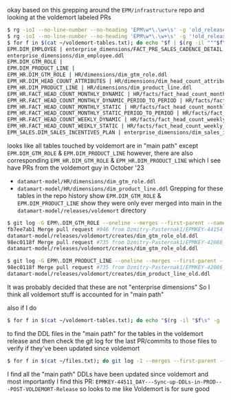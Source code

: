 okay based on this grepping around the `EPM/infrastructure` repo and looking at
the voldemort labeled PRs
```bash
$ rg -ioI --no-line-number --no-heading 'EPM\w*\.\w+\s' -g 'old_releases/2023/voldemort/**' | sort -u > ~/voldemort-tables.txt
$ rg -ioI --no-line-number --no-heading 'EPM\w*\.\w+\s' -g '!old_releases/' -g '!releases/' -g '!pre-release/' | sort -u > ~/all-tables.txt
$ for f in $(cat ~/voldemort-tables.txt); do echo "$f | $(rg -il """$f\s""" -g '!old_releases/' -g '!releases/' -g '!pre-release/' --iglob '**.ddl')"; done
EPM.DIM_EMPLOYEE | enterprise_dimensions/FACT_PRE_SALES_CADENCE_DETAIL.DDL
enterprise_dimensions/dim_employee.ddl
EPM.DIM_GTM_ROLE |
EPM.DIM_PRODUCT_LINE |
EPM_HR.DIM_GTM_ROLE | HR/dimensions/dim_gtm_role.ddl
EPM_HR.DIM_HEAD_COUNT_ATTRIBUTES | HR/dimensions/dim_head_count_attributes.ddl
EPM_HR.DIM_PRODUCT_LINE | HR/dimensions/dim_product_line.ddl
EPM_HR.FACT_HEAD_COUNT_MONTHLY_DYNAMIC | HR/facts/fact_head_count_monthly_dynamic.ddl
EPM_HR.FACT_HEAD_COUNT_MONTHLY_DYNAMIC_PERIOD_TO_PERIOD | HR/facts/fact_head_count_monthly_dynamic_period_to_period.ddl
EPM_HR.FACT_HEAD_COUNT_MONTHLY_STATIC | HR/facts/fact_head_count_monthly_static.ddl
EPM_HR.FACT_HEAD_COUNT_MONTHLY_STATIC_PERIOD_TO_PERIOD | HR/facts/fact_head_count_monthly_static_period_to_period.ddl
EPM_HR.FACT_HEAD_COUNT_WEEKLY_DYNAMIC | HR/facts/fact_head_count_weekly_dynamic.ddl
EPM_HR.FACT_HEAD_COUNT_WEEKLY_STATIC | HR/facts/fact_head_count_weekly_static.ddl
EPM_SALES.DIM_SALES_INCENTIVES_PLAN | enterprise_dimensions/dim_sales_incentives_plan.ddl
```
looks like all tables touched by voldemort are in "main path" except
`EPM.DIM_GTM_ROLE` & `EPM.DIM_PRODUCT_LINE`
however, there are also corresponding `EPM_HR.DIM_GTM_ROLE` & `EPM_HR.DIM_PRODUCT_LINE`
which I see have PRs from the voldemort guy in October '23
- `datamart-model/HR/dimensions/dim_gtm_role.ddl`
- `datamart-model/HR/dimensions/dim_product_line.ddl`
Grepping for these tables in the repo history show `EPM.DIM_GTM_ROLE` &
`EPM.DIM_PRODUCT_LINE`  show they were only ever merged into main in the
`datamart-model/releases/voldemort` directory
```bash
$ git log -G EPM\.DIM_GTM_ROLE --oneline --merges --first-parent --name-only
fb7ee7ab1 Merge pull request #946 from Dzmitry-Pasternak1/EPMKEY-44154_DAY---Voldemort-Release-DDL-Hotfix
datamart-model/releases/voldemort/creates/dim_gtm_role_old.ddl
98ec0118f Merge pull request #735 from Dzmitry-Pasternak1/EPMKEY-42086_REL-DDL-Preparing-for-HC-and-RDM-dimensions
datamart-model/releases/voldemort/creates/dim_gtm_role_old.ddl

$ git log -G EPM\.DIM_PRODUCT_LINE --oneline --merges --first-parent --name-only
98ec0118f Merge pull request #735 from Dzmitry-Pasternak1/EPMKEY-42086_REL-DDL-Preparing-for-HC-and-RDM-dimensions
datamart-model/releases/voldemort/creates/dim_product_line_old.ddl
```
It was probably decided that these are not "enterprise dimensions"
So I think all voldemort stuff is accounted for in "main path"

also if I do
```bash
$ for f in $(cat ~/voldemort-tables.txt); do echo "$(rg -il "$f\s" -g '!old_releases/' -g '!releases/' -g '!pre-release/' --iglob '**.ddl')"; done > ~/files.txt
```
to find the DDL files in the "main path" for the tables in the voldemort release
and then check the git log for the last PR/commits to those files to verify if they've been updated since voldemort
```bash
$ for f in $(cat ~/files.txt); do git log -1 --merges --first-parent --name-only -- $f; done
```
I find all the "main path" DDLs have been updated since voldemort
and most importantly I find this PR: `EPMKEY-44511_DAY---Sync-up-DDLs-in-PROD---POST-VOLDEMORT-Release`
so looks to me like Voldemort is for sure good
